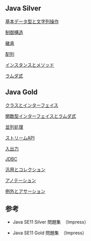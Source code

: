 ## Java Silver

[基本データ型と文字列操作](基本データ型と文字列操作)

[制御構造](制御構造)

[継承](継承)

[配列](配列)

[インスタンスとメソッド](インスタンスとメソッド)

[ラムダ式](ラムダ式)

## Java Gold

[クラスとインターフェイス](クラスとインターフェイス)

[関数型インターフェイスとラムダ式](関数型インターフェイスとラムダ式)

[並列処理](並列処理)

[ストリームAPI](ストリームAPI)

[入出力](入出力)

[JDBC](JDBC)

[汎用とコレクション](汎用とコレクション)

[アノテーション](アノテーション)

[例外とアサーション](例外とアサーション)

## 参考

* Java SE11 Silver 問題集　（Impress）

* Java SE11 Gold 問題集　（Impress）
